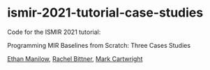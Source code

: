 # ismir-2021-tutorial-case-studies
Code for the ISMIR 2021 tutorial:

Programming MIR Baselines from Scratch: Three Cases Studies

[Ethan Manilow](https://ethman.github.io/), [Rachel Bittner](https://rachelbittner.weebly.com/), [Mark Cartwright](https://markcartwright.com/)
